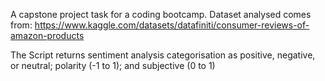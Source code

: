 A capstone project task for a coding bootcamp. Dataset analysed comes from: https://www.kaggle.com/datasets/datafiniti/consumer-reviews-of-amazon-products  
  
The Script returns sentiment analysis categorisation as positive, negative, or neutral; polarity (-1 to 1); and subjective (0 to 1)
